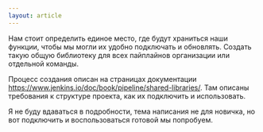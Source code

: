 ```yaml
---
layout: article
---
```

Нам стоит определить единое место, где будут храниться наши функции, чтобы мы могли их удобно подключать и обновлять. Создать такую общую библиотеку для всех пайплайнов организации или отдельной команды.

Процесс создания описан на страницах документации https://www.jenkins.io/doc/book/pipeline/shared-libraries/. Там описаны требования к структуре проекта, как их подключить и использовать.

Я не буду вдаваться в подробности, тема написания не для новичка, но вот подключить и воспользоваться готовой мы попробуем.
